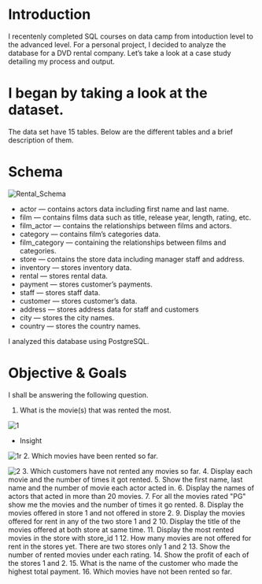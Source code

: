 # Introduction
I recentenly completed SQL courses on data camp from intoduction level to the advanced level. For a personal project, I decided to analyze the database for a DVD rental company. Let’s take a look at a case study detailing my process and output.

# I began by taking a look at the dataset. 
The data set have 15 tables.
Below are the different tables and a brief description of them.

# Schema
![Rental_Schema](https://user-images.githubusercontent.com/78624637/178349512-e5d50905-9b77-4535-819b-a89277ac2a1a.PNG)

* actor — contains actors data including first name and last name.
* film — contains films data such as title, release year, length, rating, etc.
* film_actor — contains the relationships between films and actors.
* category — contains film’s categories data.
* film_category — containing the relationships between films and categories.
* store — contains the store data including manager staff and address.
* inventory — stores inventory data.
* rental — stores rental data.
* payment — stores customer’s payments.
* staff — stores staff data.
* customer — stores customer’s data.
* address — stores address data for staff and customers
* city — stores the city names.
* country — stores the country names.

I analyzed this database using PostgreSQL.

# Objective & Goals
I shall be answering the following question.
1. What is the movie(s) that was rented the most.

![1](https://user-images.githubusercontent.com/78624637/178349823-babcad61-cf31-41d1-9e66-4bf0fca5ee26.PNG)

* Insight

![1r](https://user-images.githubusercontent.com/78624637/178349997-02658143-cfc3-423e-9d5f-853cab8d8f72.PNG)
2. Which movies have been rented so far.

![2](https://user-images.githubusercontent.com/78624637/178350215-bb433c90-59cf-454a-89c4-3ba1534118d7.PNG)
3. Which customers have not rented any movies so far.
4. Display each movie and the number of times it got rented.
5. Show the first name, last name and the number of movie each actor acted in.
6. Display the names of actors that acted in more than 20 movies.
7. For all the movies rated "PG" show me the movies and the number of times it go rented.
8. Display the movies offered in store 1 and not offered in store 2.
9. Display the movies offered for rent in any of the two store 1 and 2
10. Display the title of the movies offered at both store at same time.
11. Display the most rented movies in the store with store_id 1
12. How many movies are not offered for rent in the stores yet. There are two stores only 1 and 2
13. Show the number of rented movies under each rating.
14. Show the profit of each of the stores 1 and 2.
15. What is the name of the customer who made the highest total payment.
16. Which movies have not been rented so far.

